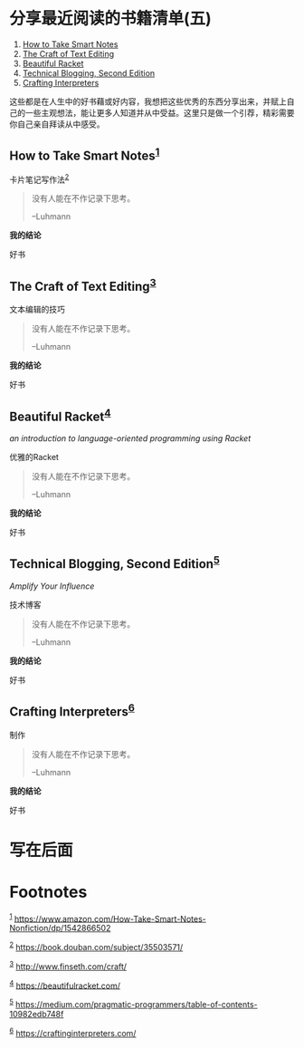 

# 分享最近阅读的书籍清单(五)

1.  [How to Take Smart Notes](#org5af16f0)
2.  [The Craft of Text Editing](#orgc109ba6)
3.  [Beautiful Racket](#orgcabfa43)
4.  [Technical Blogging, Second Edition](#org21bc739)
5.  [Crafting Interpreters](#org9fea046)

这些都是在人生中的好书藉或好内容，我想把这些优秀的东西分享出来，并赋上自己的一些主观想法，能让更多人知道并从中受益。这里只是做一个引荐，精彩需要你自己亲自拜读从中感受。


<a id="org5af16f0"></a>

## How to Take Smart Notes<sup><a id="fnr.1" class="footref" href="#fn.1" role="doc-backlink">1</a></sup>

<div class="org-center">
<p>
卡片笔记写作法<sup><a id="fnr.2" class="footref" href="#fn.2" role="doc-backlink">2</a></sup>
</p>
</div>

> 没有人能在不作记录下思考。
> 
> &#x2013;Luhmann

**我的结论**

好书


<a id="orgc109ba6"></a>

## The Craft of Text Editing<sup><a id="fnr.3" class="footref" href="#fn.3" role="doc-backlink">3</a></sup>

<div class="org-center">
<p>
文本编辑的技巧
</p>
</div>

> 没有人能在不作记录下思考。
> 
> &#x2013;Luhmann

**我的结论**

好书


<a id="orgcabfa43"></a>

## Beautiful Racket<sup><a id="fnr.4" class="footref" href="#fn.4" role="doc-backlink">4</a></sup>

*an introduction to language-oriented programming using Racket*

<div class="org-center">
<p>
优雅的Racket
</p>
</div>

> 没有人能在不作记录下思考。
> 
> &#x2013;Luhmann

**我的结论**

好书


<a id="org21bc739"></a>

## Technical Blogging, Second Edition<sup><a id="fnr.5" class="footref" href="#fn.5" role="doc-backlink">5</a></sup>

*Amplify Your Influence*

<div class="org-center">
<p>
技术博客
</p>
</div>

> 没有人能在不作记录下思考。
> 
> &#x2013;Luhmann

**我的结论**

好书


<a id="org9fea046"></a>

## Crafting Interpreters<sup><a id="fnr.6" class="footref" href="#fn.6" role="doc-backlink">6</a></sup>

<div class="org-center">
<p>
制作
</p>
</div>

> 没有人能在不作记录下思考。
> 
> &#x2013;Luhmann

**我的结论**

好书


# 写在后面


# Footnotes

<sup><a id="fn.1" href="#fnr.1">1</a></sup> <https://www.amazon.com/How-Take-Smart-Notes-Nonfiction/dp/1542866502>

<sup><a id="fn.2" href="#fnr.2">2</a></sup> <https://book.douban.com/subject/35503571/>

<sup><a id="fn.3" href="#fnr.3">3</a></sup> <http://www.finseth.com/craft/>

<sup><a id="fn.4" href="#fnr.4">4</a></sup> <https://beautifulracket.com/>

<sup><a id="fn.5" href="#fnr.5">5</a></sup> <https://medium.com/pragmatic-programmers/table-of-contents-10982edb748f>

<sup><a id="fn.6" href="#fnr.6">6</a></sup> <https://craftinginterpreters.com/>
